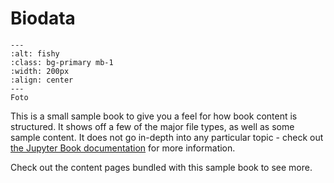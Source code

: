 # Biodata

```{image} ../_static/190411100121.jpg
---
:alt: fishy
:class: bg-primary mb-1
:width: 200px
:align: center
---
Foto
```

This is a small sample book to give you a feel for how book content is
structured.
It shows off a few of the major file types, as well as some sample content.
It does not go in-depth into any particular topic - check out [the Jupyter Book documentation](https://jupyterbook.org) for more information.

Check out the content pages bundled with this sample book to see more.

```{tableofcontents}
```
